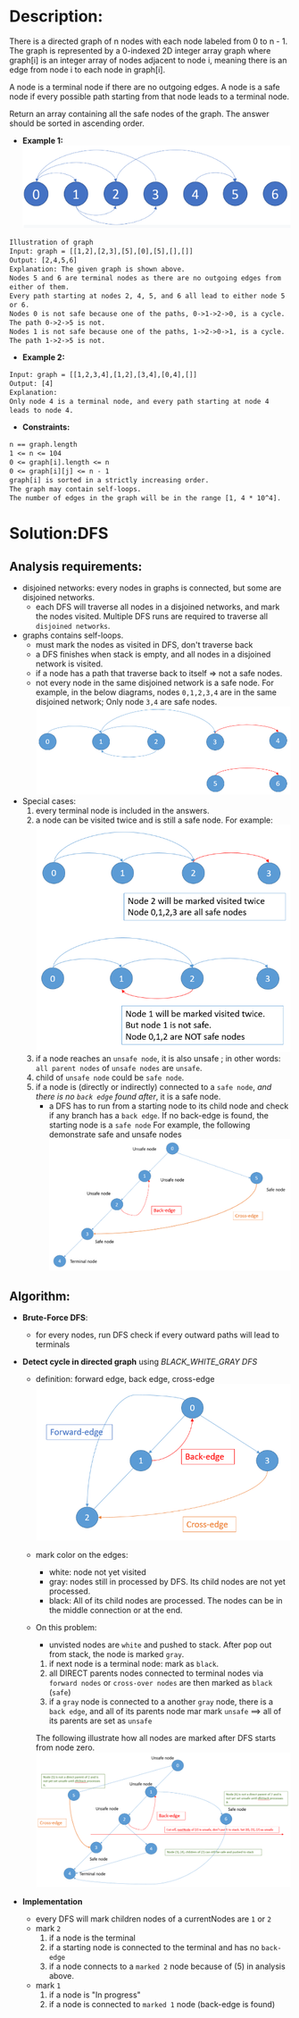 # Description:
There is a directed graph of n nodes with each node labeled from 0 to n - 1. The graph is represented by a 0-indexed 2D integer array graph where graph[i] is an integer array of nodes adjacent to node i, meaning there is an edge from node i to each node in graph[i].

A node is a terminal node if there are no outgoing edges. A node is a safe node if every possible path starting from that node leads to a terminal node.

Return an array containing all the safe nodes of the graph. The answer should be sorted in ascending order.

* **Example 1:**
![image info](./1.png)
```
Illustration of graph
Input: graph = [[1,2],[2,3],[5],[0],[5],[],[]]
Output: [2,4,5,6]
Explanation: The given graph is shown above.
Nodes 5 and 6 are terminal nodes as there are no outgoing edges from either of them.
Every path starting at nodes 2, 4, 5, and 6 all lead to either node 5 or 6.
Nodes 0 is not safe because one of the paths, 0->1->2->0, is a cycle. The path 0->2->5 is not.
Nodes 1 is not safe because one of the paths, 1->2->0->1, is a cycle. The path 1->2->5 is not.
```
* **Example 2:**
```
Input: graph = [[1,2,3,4],[1,2],[3,4],[0,4],[]]
Output: [4]
Explanation:
Only node 4 is a terminal node, and every path starting at node 4 leads to node 4.
```

* **Constraints:**
```
n == graph.length
1 <= n <= 104
0 <= graph[i].length <= n
0 <= graph[i][j] <= n - 1
graph[i] is sorted in a strictly increasing order.
The graph may contain self-loops.
The number of edges in the graph will be in the range [1, 4 * 10^4].
```

# Solution:DFS
## Analysis requirements:
* disjoined networks: every nodes in graphs is connected, but some are disjoined networks.
    * each DFS will traverse all nodes in a disjoined networks, and mark the nodes visited. Multiple DFS runs are required to traverse all` disjoined networks`.
* graphs contains self-loops.
    * must mark the nodes as visited in DFS, don't traverse back
    * a DFS finishes when stack is empty, and all nodes in a disjoined network is visited.
    * if a node has a path that traverse back to itself => not a safe nodes.
    * not every node in the same disjoined network is a safe node. For example, in the below diagrams, nodes `0,1,2,3,4` are in the same disjoined network; Only node `3,4` are safe nodes. ![image info](./2.png)
* Special cases:
    1. every terminal node is included in the answers.
    2. a node can be visited twice and is still a safe node. For example: ![image info](./3.png)
    3. if a node reaches an `unsafe node`, it is also unsafe ; in other words: `all parent nodes` of `unsafe nodes` are `unsafe`.
    4. child of `unsafe node` could be `safe node`.
    5. if a node is (directly or indirectly) connected to a `safe node`, *and there is no `back edge` found after*, it is a safe node.
        * a DFS has to run from a starting node to its child node and check if any branch has a `back edge`. If no back-edge is found, the starting node is a `safe node`
    For example, the following demonstrate safe and unsafe nodes ![image info](./5.png)
## Algorithm:
* **Brute-Force DFS**:
    * for every nodes, run DFS check if every outward paths will lead to terminals

* **Detect cycle in directed graph** using *BLACK_WHITE_GRAY DFS*
    * definition: forward edge, back edge, cross-edge ![image info](./4.png)
    * mark color on the edges:
        * white: node not yet visited
        * gray: nodes still in processed by DFS. Its child nodes are not yet processed.
        * black: All of its child nodes are processed. The nodes can be in the middle connection or at the end.
    * On this problem:
        * unvisted nodes are `white` and pushed to stack. After pop out from stack, the node is marked `gray`.
        1. if next node is a terminal node: mark as `black`.
        2. all DIRECT parents nodes connected to terminal nodes via `forward nodes` or `cross-over nodes` are then marked as `black` (`safe`)
        3. if a `gray` node is connected to a another `gray` node, there is a `back edge`, and all of its parents node mar mark `unsafe` ==> all of its parents are set as `unsafe`

        The following illustrate how all nodes are marked after DFS starts from node zero.  ![image info](./6.png)
* **Implementation**
    * every DFS will mark children nodes of a currentNodes are `1` or `2`
    * mark `2`
        1. if a node is the terminal
        2. if a starting node is connected to the terminal and has no `back-edge`
        3. if a node connects to a `marked 2` node because of (5) in analysis above.
    * mark `1`
        1. if a node is "In progress"
        2. if a node is connected to `marked 1` node (back-edge is found)